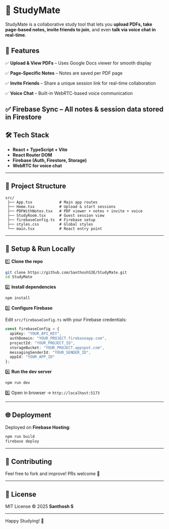 # 📘 StudyMate

StudyMate is a collaborative study tool that lets you **upload PDFs, take page-based notes, invite friends to join**, and even **talk via voice chat in real-time**.

## 🚀 Features

✅ **Upload & View PDFs** – Uses Google Docs viewer for smooth display

✅ **Page-Specific Notes** – Notes are saved per PDF page

✅ **Invite Friends** – Share a unique session link for real-time collaboration

✅ **Voice Chat** – Built-in WebRTC-based voice communication

✅ **Firebase Sync** – All notes & session data stored in Firestore
---
## 🛠️ Tech Stack
* **React + TypeScript + Vite**
* **React Router DOM**
* **Firebase (Auth, Firestore, Storage)**
* **WebRTC for voice chat**

---

## 📂 Project Structure

```
src/
 ├── App.tsx            # Main app routes
 ├── Home.tsx           # Upload & start sessions
 ├── PDFWithNotes.tsx   # PDF viewer + notes + invite + voice
 ├── StudyRoom.tsx      # Guest session view
 ├── firebaseConfig.ts  # Firebase setup
 ├── styles.css         # Global styles
 └── main.tsx           # React entry point
```

---

## 🔧 Setup & Run Locally

1️⃣ **Clone the repo**

```sh
git clone https://github.com/SanthoshS3E/StudyMate.git
cd StudyMate
```

2️⃣ **Install dependencies**

```sh
npm install
```

3️⃣ **Configure Firebase**

Edit `src/firebaseConfig.ts` with your Firebase credentials:

```ts
const firebaseConfig = {
  apiKey: "YOUR_API_KEY",
  authDomain: "YOUR_PROJECT.firebaseapp.com",
  projectId: "YOUR_PROJECT_ID",
  storageBucket: "YOUR_PROJECT.appspot.com",
  messagingSenderId: "YOUR_SENDER_ID",
  appId: "YOUR_APP_ID"
};
```

4️⃣ **Run the dev server**

```sh
npm run dev
```

5️⃣ Open in browser → `http://localhost:5173`

---

## 🌐 Deployment

Deployed on **Firebase Hosting**:

```sh
npm run build
firebase deploy
```

---

## 🤝 Contributing

Feel free to fork and improve! PRs welcome 🙌

---

## 📜 License

MIT License © 2025 **Santhosh S**

---

Happy Studying! 🎉
